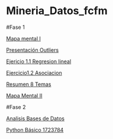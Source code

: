 # Mineria_Datos_fcfm
#Fase 1

[Mapa mental I](https://github.com/Dany-Coss/Mineria_Datos_fcfm/blob/master/MapaMental_1_1723784.pdf)


[Presentación Outliers](https://github.com/wendybazua/mineriadedatos/blob/master/Presentación_Outliers_Equipo%20%233.pdf)


[Ejericio 1.1 Regresion lineal](https://github.com/Dany-Coss/Mineria_Datos_fcfm/blob/master/Ejercicio_1.2_Asociaci%C3%B3n%20-%20Jupyter%20Notebook.pdf)


[Ejercicio1.2 Asociacion](https://github.com/Dany-Coss/Mineria_Datos_fcfm/blob/master/Ejercicio_1.2_Asociaci%C3%B3n%20-%20Jupyter%20Notebook.pdf)


[Resumen 8 Temas](https://github.com/Dany-Coss/Mineria_Datos_fcfm/blob/master/Resumenes.pdf)


[Mapa Mental II](https://github.com/Dany-Coss/Mineria_Datos_fcfm/blob/master/MapaMental_2_1723784.pdf)

#Fase 2

[Analisis Bases de Datos](https://github.com/Dany-Coss/Mineria_Datos_fcfm/blob/master/AnalisisBD_1723784.pdf)


[Python Básico 1723784](https://github.com/Dany-Coss/Mineria_Datos_fcfm/blob/master/PythonBasico_1723784.ipynb)
